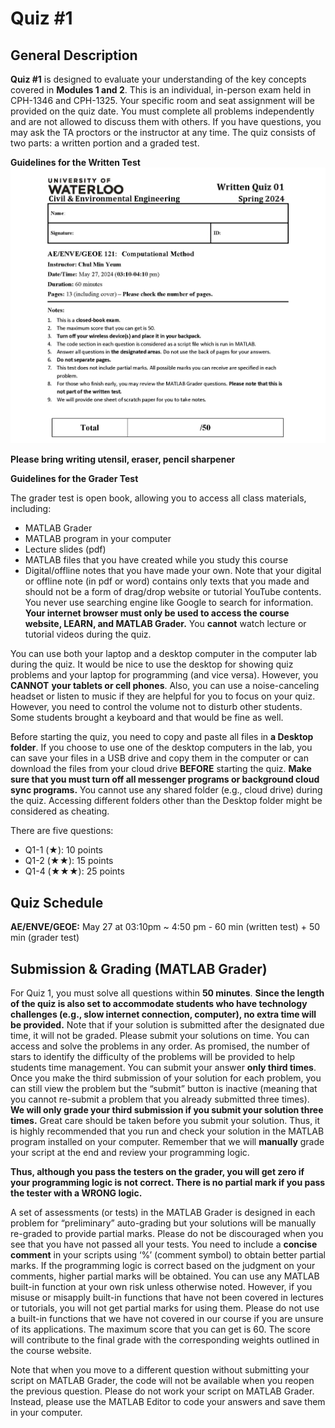 # Quiz #1

## General Description
**Quiz #1** is designed to evaluate your understanding of the key concepts covered in **Modules 1 and 2**. This is an individual, in-person exam held in CPH-1346 and CPH-1325. Your specific room and seat assignment will be provided on the quiz date. You must complete all problems independently and are not allowed to discuss them with others. If you have questions, you may ask the TA proctors or the instructor at any time. The quiz consists of two parts: a written portion and a graded test.

**Guidelines for the Written Test**
![](img/Q1_first_page_written_test.jpg)  

**Please bring writing utensil, eraser, pencil sharpener**

**Guidelines for the Grader Test**

The grader test is open book, allowing you to access all class materials, including:

* MATLAB Grader
* MATLAB program in your computer
* Lecture slides (pdf)
* MATLAB files that you have created while you study this course
* Digital/offline notes that you have made your own. 
Note that your digital or offline note (in pdf or word) contains only texts that you made and should not be a form of drag/drop website or tutorial YouTube contents. You never use searching engine like Google to search for information. **Your internet browser must only be used to access the course website, LEARN, and MATLAB Grader.** You **cannot** watch lecture or tutorial videos during the quiz.

You can use both your laptop and a desktop computer in the computer lab during the quiz. It would be nice to use the desktop for showing quiz problems and your laptop for programming (and vice versa). However, you **CANNOT** **your tablets or cell phones**. Also, you can use a noise-canceling headset or listen to music if they are helpful for you to focus on your quiz. However, you need to control the volume not to disturb other students. Some students brought a keyboard and that would be fine as well. 

Before starting the quiz, you need to copy and paste all files in **a Desktop folder**. If you choose to use one of the desktop computers in the lab, you can save your files in a USB drive and copy them in the computer or can download the files from your cloud drive **BEFORE** starting the quiz. **Make sure that you must turn off all messenger programs or background cloud sync programs.** You cannot use any shared folder (e.g., cloud drive) during the quiz. Accessing different folders other than the Desktop folder might be considered as cheating.

There are five questions:
- Q1-1 (★): 10 points
- Q1-2 (★★): 15 points
- Q1-4 (★★★): 25 points

## Quiz Schedule
**AE/ENVE/GEOE:** May 27 at 03:10pm ~ 4:50 pm - 60 min (written test) + 50 min (grader test)

## Submission & Grading (MATLAB Grader)
For Quiz 1, you must solve all questions within **50 minutes**. **Since the length of the quiz is also set to accommodate students who have technology challenges (e.g., slow internet connection, computer), no extra time will be provided.** Note that if your solution is submitted after the designated due time, it will not be graded. Please submit your solutions on time. You can access and solve the problems in any order. As promised, the number of stars to identify the difficulty of the problems will be provided to help students time management. You can submit your answer **only third times**. Once you make the third submission of your solution for each problem, you can still view the problem but the “submit” button is inactive (meaning that you cannot re-submit a problem that you already submitted three times). **We will only grade your third submission if you submit your solution three times.** Great care should be taken before you submit your solution. Thus, it is highly recommended that you run and check your solution in the MATLAB program installed on your computer. Remember that we will **manually** grade your script at the end and review your programming logic. 

**Thus, although you pass the testers on the grader, you will get zero if your programming logic is not correct. There is no partial mark if you pass the tester with a WRONG logic.**

A set of assessments (or tests) in the MATLAB Grader is designed in each problem for “preliminary” auto-grading but your solutions will be manually re-graded to provide partial marks. Please do not be discouraged when you see that you have not passed all your tests. You need to include a **concise comment** in your scripts using ‘%’ (comment symbol) to obtain better partial marks. If the programming logic is correct based on the judgment on your comments, higher partial marks will be obtained. You can use any MATLAB built-in function at your own risk unless otherwise noted. However, if you misuse or misapply built-in functions that have not been covered in lectures or tutorials, you will not get partial marks for using them. Please do not use a built-in functions that we have not covered in our course if you are unsure of its applications. The maximum score that you can get is 60. The score will contribute to the final grade with the corresponding weights outlined in the course website. 

Note that when you move to a different question without submitting your script on MATLAB Grader, the code will not be available when you reopen the previous question. Please do not work your script on MATLAB Grader. Instead, please use the MATLAB Editor to code your answers and save them in your computer. 
